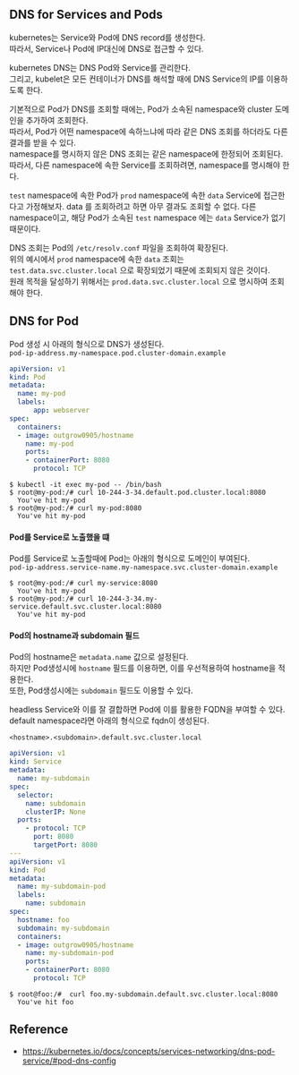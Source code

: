 ## DNS for Services and Pods
kubernetes는 Service와 Pod에 DNS record를 생성한다.  
따라서, Service나 Pod에 IP대신에 DNS로 접근할 수 있다.

kubernetes DNS는 DNS Pod와 Service를 관리한다.   
그리고, kubelet은 모든 컨테이너가 DNS를 해석할 때에 DNS Service의 IP를 이용하도록 한다.  

기본적으로 Pod가 DNS를 조회할 때에는, Pod가 소속된 namespace와 cluster 도메인을 추가하여 조회한다.  
따라서, Pod가 어떤 namespace에 속하느냐에 따라 같은 DNS 조회를 하더라도 다른 결과를 받을 수 있다.  
namespace를 명시하지 않은 DNS 조회는 같은 namespace에 한정되어 조회된다.    
따라서, 다른 namespace에 속한 Service를 조회하려면, namespace를 명시해야 한다.

```test``` namespace에 속한 Pod가 ```prod``` namespace에 속한 ```data``` Service에 접근한다고 가정해보자.
data 를 조회하려고 하면 아무 결과도 조회할 수 없다. 다른 namespace이고, 해당 Pod가 소속된 ```test``` namespace 에는 ```data``` Service가 없기 때문이다.

DNS 조회는 Pod의 ```/etc/resolv.conf``` 파일을 조회하여 확장된다.  
위의 예시에서 ```prod``` namespace에 속한 ```data``` 조회는 ```test.data.svc.cluster.local``` 으로 확장되었기 때문에 조회되지 않은 것이다.  
원래 목적을 달성하기 위해서는 ```prod.data.svc.cluster.local``` 으로 명시하여 조회해야 한다.

## DNS for Pod
Pod 생성 시 아래의 형식으로 DNS가 생성된다.  
`pod-ip-address.my-namespace.pod.cluster-domain.example`  

~~~yaml
apiVersion: v1
kind: Pod
metadata:
  name: my-pod
  labels:
      app: webserver
spec:
  containers:
  - image: outgrow0905/hostname
    name: my-pod
    ports:
    - containerPort: 8080
      protocol: TCP
~~~

~~~
$ kubectl -it exec my-pod -- /bin/bash
$ root@my-pod:/# curl 10-244-3-34.default.pod.cluster.local:8080
  You've hit my-pod
$ root@my-pod:/# curl my-pod:8080
  You've hit my-pod
~~~

#### Pod를 Service로 노출했을 떄
Pod를 Service로 노출할때에 Pod는 아래의 형식으로 도메인이 부여된다.  
`pod-ip-address.service-name.my-namespace.svc.cluster-domain.example`

~~~
$ root@my-pod:/# curl my-service:8080
  You've hit my-pod
$ root@my-pod:/# curl 10-244-3-34.my-service.default.svc.cluster.local:8080
  You've hit my-pod
~~~

#### Pod의 hostname과 subdomain 필드
Pod의 hostname은 `metadata.name` 값으로 설정된다.     
하지만 Pod생성시에 `hostname` 필드를 이용하면, 이를 우선적용하여 hostname을 적용한다.  
또한, Pod생성시에는  `subdomain` 필드도 이용할 수 있다. 

headless Service와 이를 잘 결합하면 Pod에 이를 활용한 FQDN을 부여할 수 있다.  
default namespace라면 아래의 형식으로 fqdn이 생성된다.

`<hostname>.<subdomain>.default.svc.cluster.local`

~~~yaml
apiVersion: v1
kind: Service
metadata:
  name: my-subdomain
spec:
  selector:
    name: subdomain
    clusterIP: None
  ports:
    - protocol: TCP
      port: 8080
      targetPort: 8080
---
apiVersion: v1
kind: Pod
metadata:
  name: my-subdomain-pod
  labels:
    name: subdomain
spec:
  hostname: foo
  subdomain: my-subdomain
  containers:
  - image: outgrow0905/hostname
    name: my-subdomain-pod
    ports:
    - containerPort: 8080
      protocol: TCP
~~~

~~~
$ root@foo:/#  curl foo.my-subdomain.default.svc.cluster.local:8080
  You've hit foo
~~~

## Reference
- https://kubernetes.io/docs/concepts/services-networking/dns-pod-service/#pod-dns-config